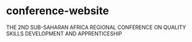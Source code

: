 # conference-website
THE 2ND SUB-SAHARAN AFRICA REGIONAL CONFERENCE ON QUALITY SKILLS DEVELOPMENT AND APPRENTICESHIP
